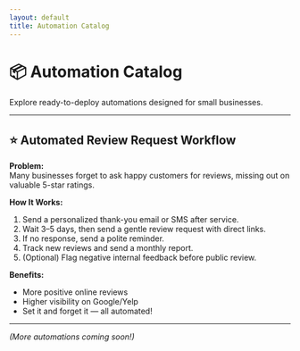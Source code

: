 ```yaml
---
layout: default
title: Automation Catalog
---
```


# 📦 Automation Catalog

Explore ready-to-deploy automations designed for small businesses.

---

## ⭐ Automated Review Request Workflow

**Problem:**  
Many businesses forget to ask happy customers for reviews, missing out on valuable 5-star ratings.

**How It Works:**
1. Send a personalized thank-you email or SMS after service.
2. Wait 3–5 days, then send a gentle review request with direct links.
3. If no response, send a polite reminder.
4. Track new reviews and send a monthly report.
5. (Optional) Flag negative internal feedback before public review.

**Benefits:**
- More positive online reviews
- Higher visibility on Google/Yelp
- Set it and forget it — all automated!

---

_(More automations coming soon!)_